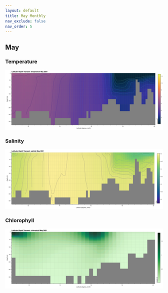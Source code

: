 ```yaml
---
layout: default
title: May Monthly
nav_exclude: false
nav_order: 5
---
```


## May

### Temperature
![May Temperature](cmems_mod_arc_phy_my_topaz4_P1M/2021/May/thetao.png)

### Salinity
![May Salinity](cmems_mod_arc_phy_my_topaz4_P1M/2021/May/so.png)

### Chlorophyll
![May Chlorophyll](cmems_mod_arc_bgc_my_ecosmo_P1M/2021/May/chl.png)